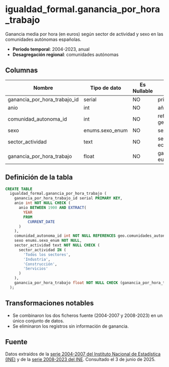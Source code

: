# igualdad_formal.ganancia_por_hora_trabajo

Ganancia media por hora (en euros) según sector de actividad y sexo en las comunidades autónomas españolas.

- **Periodo temporal**: 2004-2023, anual
- **Desagregación regional**: comunidades autónomas

## Columnas

| Nombre | Tipo de dato | Es Nullable | Descripción |
| --- | --- | --- | --- |
| ganancia_por_hora_trabajo_id | serial | NO | primary key |
| anio | int | NO | año |
| comunidad_autonoma_id | int | NO | referencia a geo.comunidades_autonomas |
| sexo | enums.sexo_enum | NO | sexo |
| sector_actividad | text | NO | sector de actividad económica |
| ganancia_por_hora_trabajo | float | NO | ganancia media por hora en euros |

## Definición de la tabla

```sql
CREATE TABLE
  igualdad_formal.ganancia_por_hora_trabajo (
    ganancia_por_hora_trabajo_id serial PRIMARY KEY,
    anio int NOT NULL CHECK (
      anio BETWEEN 1900 AND EXTRACT(
        YEAR
        FROM
          CURRENT_DATE
      )
    ),
    comunidad_autonoma_id int NOT NULL REFERENCES geo.comunidades_autonomas (comunidad_autonoma_id),
    sexo enums.sexo_enum NOT NULL,
    sector_actividad text NOT NULL CHECK (
      sector_actividad IN (
        'Todos los sectores',
        'Industria',
        'Construcción',
        'Servicios'
      )
    ),
    ganancia_por_hora_trabajo float NOT NULL CHECK (ganancia_por_hora_trabajo >= 0)
  );
```

## Transformaciones notables

- Se combinaron los dos ficheros fuente (2004-2007 y 2008-2023) en un único conjunto de datos.
- Se eliminaron los registros sin información de ganancia.

## Fuente

Datos extraídos de la <a href="https://www.ine.es/jaxi/Tabla.htm?path=/t22/p133/2004-2007/l0/&file=04001.px&L=0" target="_blank">serie 2004-2007 del Instituto Nacional de Estadística (INE)</a> y de la <a href="https://www.ine.es/jaxiT3/Tabla.htm?t=28203&L=0" target="_blank">serie 2008-2023 del INE</a>.
Consultado el 3 de junio de 2025.
